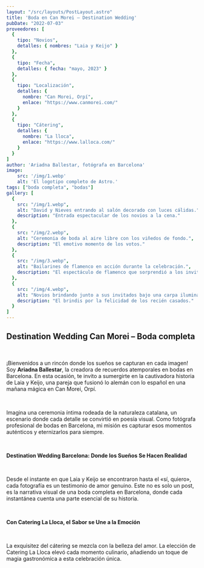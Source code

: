 ```yaml
---
layout: "/src/layouts/PostLayout.astro"
title: 'Boda en Can Morei – Destination Wedding'
pubDate: "2022-07-03"
proveedores: [
  {
    tipo: "Novios",
    detalles: { nombres: "Laia y Keijo" }
  },
  {
    tipo: "Fecha",
    detalles: { fecha: "mayo, 2023" }
  },
  {
    tipo: "Localización",
    detalles: {
      nombre: "Can Morei, Orpí",
      enlace: "https://www.canmorei.com/"
    }
  },
  {
    tipo: "Cátering",
    detalles: {
      nombre: "La lloca",
      enlace: "https://www.lalloca.com/"
    }
  }
]
author: 'Ariadna Ballestar, fotógrafa en Barcelona'
image:
    src: '/img/1.webp'
    alt: 'El logotipo completo de Astro.'
tags: ["boda completa", "bodas"]
gallery: [
  {
    src: "/img/1.webp",
    alt: "David y Nieves entrando al salón decorado con luces cálidas.",
    description: "Entrada espectacular de los novios a la cena."
  },
  {
    src: "/img/2.webp",
    alt: "Ceremonia de boda al aire libre con los viñedos de fondo.",
    description: "El emotivo momento de los votos."
  },
  {
    src: "/img/3.webp",
    alt: "Bailarines de flamenco en acción durante la celebración.",
    description: "El espectáculo de flamenco que sorprendió a los invitados."
  },
  {
    src: "/img/4.webp",
    alt: "Novios brindando junto a sus invitados bajo una carpa iluminada.",
    description: "El brindis por la felicidad de los recién casados."
  }
]
---
```


## Destination Wedding Can Morei – Boda completa

<br>

¡Bienvenidos a un rincón donde los sueños se capturan en cada imagen! Soy **Ariadna Ballestar**, la creadora de recuerdos atemporales en bodas en Barcelona. En esta ocasión, te invito a sumergirte en la cautivadora historia de Laia y Keijo, una pareja que fusionó lo alemán con lo español en una mañana mágica en Can Morei, Orpí.

<br>

Imagina una ceremonia íntima rodeada de la naturaleza catalana, un escenario donde cada detalle se convirtió en poesía visual. Como fotógrafa profesional de bodas en Barcelona, mi misión es capturar esos momentos auténticos y eternizarlos para siempre.

<br>

**Destination Wedding Barcelona: Donde los Sueños Se Hacen Realidad**

<br>

Desde el instante en que Laia y Keijo se encontraron hasta el «sí, quiero», cada fotografía es un testimonio de amor genuino. Este no es solo un post, es la narrativa visual de una boda completa en Barcelona, donde cada instantánea cuenta una parte esencial de su historia.

<br>

**Con Catering La Lloca, el Sabor se Une a la Emoción**

<br>

La exquisitez del cátering se mezcla con la belleza del amor. La elección de Catering La Lloca elevó cada momento culinario, añadiendo un toque de magia gastronómica a esta celebración única.
